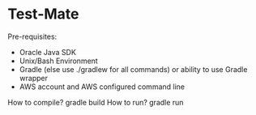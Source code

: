# Test-Mate

Pre-requisites:
* Oracle Java SDK
* Unix/Bash Environment
* Gradle (else use ./gradlew for all commands) or ability to use Gradle wrapper
* AWS account and AWS configured command line

How to compile? gradle build
How to run? gradle run 